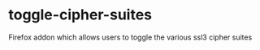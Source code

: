 toggle-cipher-suites
====================

Firefox addon which allows users to toggle the various ssl3 cipher suites
